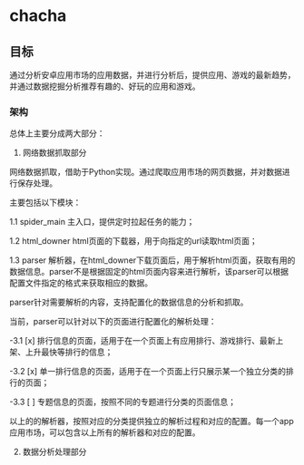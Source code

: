 # chacha

## 目标

通过分析安卓应用市场的应用数据，并进行分析后，提供应用、游戏的最新趋势，并通过数据挖掘分析推荐有趣的、好玩的应用和游戏。

### 架构

总体上主要分成两大部分：

1. 网络数据抓取部分

网络数据抓取，借助于Python实现。通过爬取应用市场的网页数据，并对数据进行保存处理。

主要包括以下模块：

1.1 spider_main 主入口，提供定时拉起任务的能力；

1.2 html_downer html页面的下载器，用于向指定的url读取html页面；

1.3 parser 解析器，在html_downer下载页面后，用于解析html页面，获取有用的数据信息。parser不是根据固定的html页面内容来进行解析，该parser可以根据配置文件指定的格式来获取相应的数据。

parser针对需要解析的内容，支持配置化的数据信息的分析和抓取。

当前，parser可以针对以下的页面进行配置化的解析处理：

-3.1 [x] 排行信息的页面，适用于在一个页面上有应用排行、游戏排行、最新上架、上升最快等排行的信息；

-3.2 [x] 单一排行信息的页面，适用于在一个页面上行只展示某一个独立分类的排行的页面；

-3.3 [ ] 专题信息的页面，按照不同的专题进行分类的页面信息；

以上的的解析器，按照对应的分类提供独立的解析过程和对应的配置。每一个app应用市场，可以包含以上所有的解析器和对应的配置。


2. 数据分析处理部分
